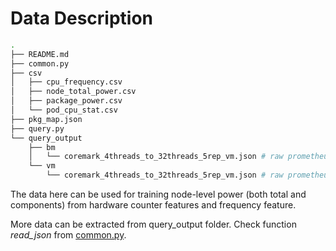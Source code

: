 # Data Description
```bash
.
├── README.md
├── common.py
├── csv
│   ├── cpu_frequency.csv
│   ├── node_total_power.csv
│   ├── package_power.csv
│   └── pod_cpu_stat.csv
├── pkg_map.json
├── query.py
└── query_output
    ├── bm
    │   └── coremark_4threads_to_32threads_5rep_vm.json # raw prometheus query output from Kepler on BM
    └── vm
        └── coremark_4threads_to_32threads_5rep_vm.json # raw prometheus query output from Kepler on VM
``` 
The data here can be used for training node-level power (both total and components) from hardware counter features and frequency feature. 

More data can be extracted from query_output folder. Check function *read_json* from [common.py](common.py).


